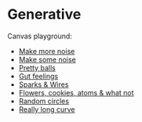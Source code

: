 Generative
==================

Canvas playground:

* [Make more noise](http://kaaes.github.com/generative/noise2.html)
* [Make some noise](http://kaaes.github.com/generative/noise.html)
* [Pretty balls](http://kaaes.github.com/generative/system.html)
* [Gut feelings](http://kaaes.github.com/generative/agents.html)
* [Sparks & Wires](http://kaaes.github.com/generative/sparks.html)
* [Flowers, cookies, atoms & what not](http://kaaes.github.com/generative/flowers.html)
* [Random circles](http://kaaes.github.com/generative/circles.html)
* [Really long curve](http://kaaes.github.com/generative/curves.html)